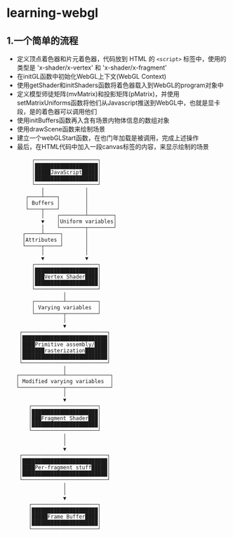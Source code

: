 # learning-webgl

## 1.一个简单的流程
  - 定义顶点着色器和片元着色器，代码放到 HTML 的 `<script>` 标签中，使用的类型是 'x-shader/x-vertex' 和 'x-shader/x-fragment'
  - 在initGL函数中初始化WebGL上下文(WebGL Context)
  - 使用getShader和initShaders函数将着色器载入到WebGL的program对象中
  - 定义模型师徒矩阵(mvMatrix)和投影矩阵(pMatrix)，并使用setMatrixUniforms函数将他们从Javascript推送到WebGL中，也就是显卡段，是的着色器可以调用他们
  - 使用initBuffers函数再入含有场景内物体信息的数组对象
  - 使用drawScene函数来绘制场景
  - 建立一个webGLStart函数，在也门年加载是被调用，完成上述操作
  - 最后，在HTML代码中加入一段canvas标签的内容，来显示绘制的场景
```
        ┌────────────────────┐     
        │████████████████████│     
        │█████JavaScript█████│     
        │████████████████████│     
        └────────────────────┘     
           │             │         
      ┌────┴────┐        │         
      │ Buffers │        │         
      └────┬────┘        │         
           │    ┌────────┴────────┐
           ▼    │Uniform variables│
           │    └────────┬────────┘
     ┌─────┴─────┐       │         
     │Attributes │       │         
     └─────┬─────┘       │         
           │             │         
           ▼             ▼         
        ┌────────────────────┐     
        │████████████████████│     
        │███Vertex Shader████│     
        │████████████████████│     
        └────────────────────┘     
                  │                
        ┌─────────┴──────────┐     
        │ Varying variables  │     
        └─────────┬──────────┘     
                  │                
                  ▼                
    ┌───────────────────────────┐  
    │███████████████████████████│  
    │████Primitive assembly/████│  
    │███████rasterization███████│  
    │███████████████████████████│  
    └───────────────────────────┘  
                  │                
   ┌──────────────┴──────────────┐ 
   │ Modified varying variables  │ 
   └──────────────┬──────────────┘ 
                  │                
                  ▼                
       ┌─────────────────────┐     
       │█████████████████████│     
       │███Fragment Shader███│     
       │█████████████████████│     
       └─────────────────────┘     
                  │                
                  │                
                  ▼                
    ┌───────────────────────────┐  
    │███████████████████████████│  
    │████Per-fragment stuff█████│  
    │███████████████████████████│  
    └───────────────────────────┘  
                  │                
                  │                          
                  ▼                
       ┌─────────────────────┐     
       │█████████████████████│     
       │█████Frame Buffer████│     
       │█████████████████████│     
       └─────────────────────┘   
```
  